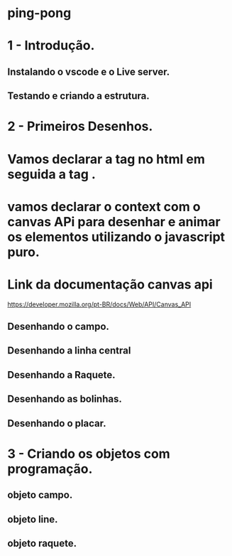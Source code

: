# ping-pong

# 1 -  Introdução.
 ## Instalando o vscode e o Live server.
 ## Testando e criando a estrutura.

# 2 - Primeiros Desenhos. 
# Vamos declarar a tag <canvas></canvas> no html em seguida  a tag <script></script> .

# vamos declarar o context com o canvas APi para desenhar e animar os elementos utilizando o javascript puro.
# Link da documentação canvas api
<https://developer.mozilla.org/pt-BR/docs/Web/API/Canvas_API>

## Desenhando o campo.
## Desenhando a linha central
## Desenhando a Raquete.
## Desenhando as bolinhas.
## Desenhando o placar.

# 3 - Criando os objetos com programação.
## objeto campo.
## objeto line.
## objeto raquete.





